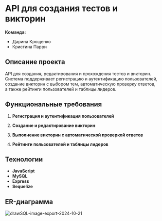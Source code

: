 # API для создания тестов и викторин

**Команда:**  
- Дарина Крощенко  
- Кристина Парри  

## Описание проекта
API для создания, редактирования и прохождения тестов и викторин. Система поддерживает регистрацию и аутентификацию пользователей, создание викторин с выбором тем, автоматическую проверку ответов, а также рейтинги пользователей и таблицы лидеров.

## Функциональные требования
1. **Регистрация и аутентификация пользователей**  
   
2. **Создание и редактирование викторин**  

3. **Выполнение викторин с автоматической проверкой ответов**  

4. **Рейтинги пользователей и таблицы лидеров**  

## Технологии
- **JavaScript** 
- **MySQL** 
- **Express** 
- **Sequelize**

## ER-диаграмма
![drawSQL-image-export-2024-10-21](https://github.com/user-attachments/assets/8474c219-ebc9-4dfe-a079-f00ae2b641d7)

